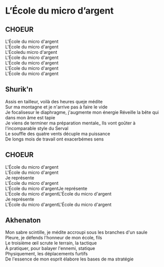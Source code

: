 # L’École du micro d’argent

## CHOEUR

L'École du micro d'argent\
L'École du micro d'argent\
L'Écoledu micro d'argent\
L'École du micro d'argent\
L'École du micro d'argent\
L'École du micro d'argent\
L'École du micro d'argent

## Shurik'n

Assis en tailleur, voilà des heures queje médite\
Sur ma montagne et je n'arrive pas à faire le vide\
Je focalisesur le diaphragme, j'augmente mon énergie
Réveille la bête qui dans mon âme est tapie\
Je viens de terminer ma préparation mentale_
Ils vont goûter à l'incomparable style du Serval\
Le souffle des quatre vents décuple ma puissance\
De longs mois de travail ont exacerbémes sens

## CHOEUR

L'École du micro d'argent\
L'École du micro d'argent\
Je représente\
L'École du micro d'argent\
L'École du micro d'argentJe représente\
L'École du micro d'argentL'École du micro d'argent\
Je représente\
L'École du micro d'argentL'École du micro d'argent



## Akhenaton

Mon sabre scintille, je médite accroupi sous les branches d'un saule\
Pleure, je défends l'honneur de mon école, fils\
Le troisième œil scrute le terrain, la tactique\
À pratiquer, pour balayer l'ennemi, statique\
Physiquement, les déplacements furtifs\
De l'essence de mon esprit élabore les bases de ma stratégie